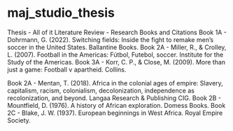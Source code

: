 # maj_studio_thesis
Thesis - All of it
Literature Review - Research Books and Citations
Book 1A - Dohrmann, G. (2022). Switching fields: Inside the fight to remake men’s soccer in the United States. Ballantine Books. 
Book 2A - Miller, R., & Crolley, L. (2007). Football in the Americas: Fútbol, Futebol, soccer. Institute for the Study of the Americas. 
Book 3A - Korr, C. P., & Close, M. (2009). More than just a game: Football v apartheid. Collins. 

Book 2A - Mentan, T. (2018). Africa in the colonial ages of empire: Slavery, capitalism, racism, colonialism, decolonization, independence as recolonization, and beyond. Langaa Research & Publishing CIG. 
Book 2B - Mountfield, D. (1976). A history of African exploration. Domess Books. 
Book 2C - Blake, J. W. (1937). European beginnings in West Africa. Royal Empire Society.
